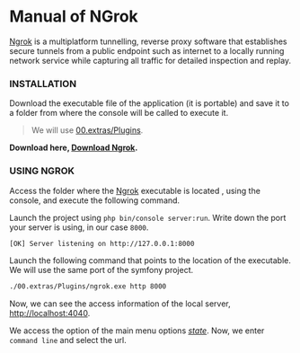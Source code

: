 # Manual of NGrok

[Ngrok](https://ngrok.com/) is a multiplatform tunnelling, reverse proxy software that establishes secure tunnels from a public endpoint such as internet to a locally running network service while capturing all traffic for detailed inspection and replay.

### INSTALLATION

Download the executable file of the application (it is portable) and save it to a folder from where the console will be called to execute it.

> We will use [00.extras/Plugins](./00.extras/Plugins/).

**Download here, [Download Ngrok](https://ngrok.com/download).**

### USING NGROK

Access the folder where the [Ngrok](https://ngrok.com/) executable is located , using the console, and execute the following command.


Launch the project using `php bin/console server:run`. Write down the port your server is using, in our case `8000`.

```bash
[OK] Server listening on http://127.0.0.1:8000   
```

Launch the following command that points to the location of the executable. We will use the same port of the symfony project.

```bash
./00.extras/Plugins/ngrok.exe http 8000
```

Now, we can see the access information of the local server, [http://localhost:4040](http://localhost:4040).

We access the option of the main menu options *[state](http://localhost:4040/state)*. Now, we enter `command line` and select the url.
